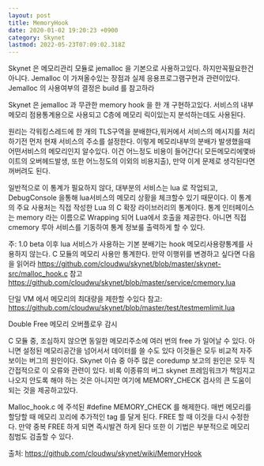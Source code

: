 ```yaml
---
layout: post
title: MemoryHook
date: 2020-01-02 19:20:23 +0900
category: Skynet
lastmod: 2022-05-23T07:09:02.318Z
---
```

Skynet 은 메모리관리 모듈로 jemalloc 을 기본으로 사용하고있다. 하지만꼭필요한건아니다.  Jemalloc 이 가져올수있는 장점과 실제 응용프로그램구현과 관련이있다. Jemalloc 의 사용여부의 결정은 build 를 참고하라

Skynet 은 jemalloc 과 무관한 memory hook 을 한 개 구현하고있다.  서비스의 내부 메모리 점용통계용으로 사용되고 C층에 메모리 릭이있는지 분석하는데도 사용된다.


원리는 각워킹스레드에 한 개의 TLS구역을 분배한다,워커에서 서비스의 메시지를 처리하기전 먼저 현재 서비스의 주소를 설정한다. 이렇게 메모리내부의 분배가 발생했을때 어떤서비스의 메모리인지 알수있다. 이건 어느정도 비용이 들어간다( 모든메모리에몇바이트의 오버헤드발생, 또한 어느정도의 이외의 비용지출), 만약 이게 문제로 생각된다면 꺼버려도 된다.

일반적으로 이 통계가 필요하지 않다, 대부분의 서비스는 lua 로 작업되고, DebugConsole 을통해 lua서비스의 메모리 상황을 체크할수 있기 때문이다. 이 통계의 주요 사용처는 직접 작성한 Lua 의 C 확장 라이브러리의 통계이다. 통계 인터페이스는 memory 라는 이름으로 Wrapping 되어 Lua에서 호출을 제공한다. 아니면 직접 cmemory 루아 서비스를 기동하여 통계 정보룰 출력하게 할 수 있다.

주: 1.0 beta 이후 lua 서비스가 사용하는 기본 분배기는 hook 메모리사용량통계를 사용하지 않는다. C 모듈의 메모리 사용만 통계한다. 만약 이행위를 변경하고 싶다면 다음을 읽어라
 https://github.com/cloudwu/skynet/blob/master/skynet-src/malloc_hook.c
참고  https://github.com/cloudwu/skynet/blob/master/service/cmemory.lua

단일 VM 에서 메모리의 최대량을 제한할 수있다 
참고: https://github.com/cloudwu/skynet/blob/master/test/testmemlimit.lua

Double Free 메모리 오버플로우 감시


C 모듈 중, 조심하지 않으면 동일한 메모리주소에 여러 번의 free 가 일어날 수 있다. 아니면 설정된 메모리공간을 넘어서서 데이터를 쓸 수도 있다 이것들은 모두 비교적 자주 보이는 버그의 원인이다. Skynet 이슈 중 아주 많은 coredump 보고의 원인은 모두 직간접적으로 이 오류와 관련이 있다.
비록 이종류의 버그 skynet 프레임워크가 책임지고 나오지 안도록 해야 하는 것은 아니지만 여기에 MEMORY_CHECK 검사의 큰 도움이 되는 것을 제공하고있다.


Malloc_hook.c 에 주석된 #define MEMORY_CHECK 를 해제한다. 매번 메모리를 할당할 때 메모리 꼬리에 추가적인 tag 를 달게 된다. FREE 할 때 이것을 다시 수정한다. 만약 중복 FREE 하게 되면 즉시발견 하게 된다 또한 이 기법은 부분적으로 메모리 침범도 검출할 수 있다.



출처: <https://github.com/cloudwu/skynet/wiki/MemoryHook> 
